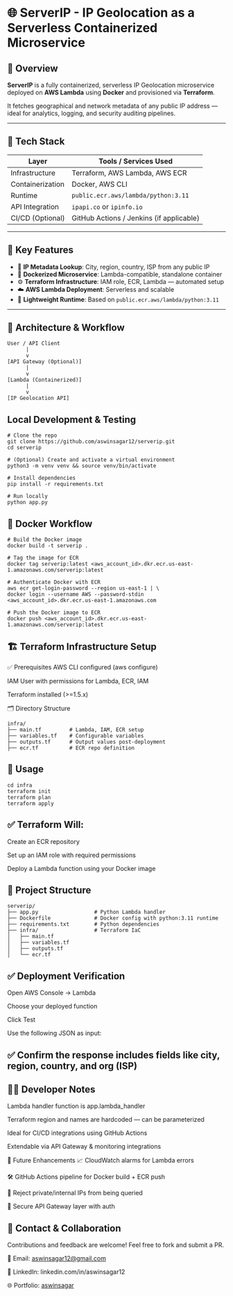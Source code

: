# 🌐 ServerIP - IP Geolocation as a Serverless Containerized Microservice

## 🚀 Overview

**ServerIP** is a fully containerized, serverless IP Geolocation microservice deployed on **AWS Lambda** using **Docker** and provisioned via **Terraform**.

It fetches geographical and network metadata of any public IP address — ideal for analytics, logging, and security auditing pipelines.

---

## 🧰 Tech Stack

| Layer             | Tools / Services Used                          |
|------------------|-------------------------------------------------|
| Infrastructure    | Terraform, AWS Lambda, AWS ECR                 |
| Containerization  | Docker, AWS CLI                                |
| Runtime           | `public.ecr.aws/lambda/python:3.11`            |
| API Integration   | `ipapi.co` or `ipinfo.io`                      |
| CI/CD (Optional)  | GitHub Actions / Jenkins (if applicable)       |

---

## 🔑 Key Features

- 🔎 **IP Metadata Lookup**: City, region, country, ISP from any public IP
- 🐳 **Dockerized Microservice**: Lambda-compatible, standalone container
- ⚙️ **Terraform Infrastructure**: IAM role, ECR, Lambda — automated setup
- ☁️ **AWS Lambda Deployment**: Serverless and scalable
- 🚀 **Lightweight Runtime**: Based on `public.ecr.aws/lambda/python:3.11`

---

## 🧱 Architecture & Workflow

```plaintext
User / API Client
      |
      v
[API Gateway (Optional)]
      |
      v
[Lambda (Containerized)]
      |
      v
[IP Geolocation API]
```


## Local Development & Testing
```
# Clone the repo
git clone https://github.com/aswinsagar12/serverip.git
cd serverip

# (Optional) Create and activate a virtual environment
python3 -m venv venv && source venv/bin/activate

# Install dependencies
pip install -r requirements.txt

# Run locally
python app.py
```
## 🐋 Docker Workflow
```
# Build the Docker image
docker build -t serverip .

# Tag the image for ECR
docker tag serverip:latest <aws_account_id>.dkr.ecr.us-east-1.amazonaws.com/serverip:latest

# Authenticate Docker with ECR
aws ecr get-login-password --region us-east-1 | \
docker login --username AWS --password-stdin <aws_account_id>.dkr.ecr.us-east-1.amazonaws.com

# Push the Docker image to ECR
docker push <aws_account_id>.dkr.ecr.us-east-1.amazonaws.com/serverip:latest
```

## 🏗️ Terraform Infrastructure Setup
✅ Prerequisites
AWS CLI configured (aws configure)

IAM User with permissions for Lambda, ECR, IAM

Terraform installed (>=1.5.x)

🗂️ Directory Structure
```plaintext
infra/
├── main.tf         # Lambda, IAM, ECR setup
├── variables.tf    # Configurable variables
├── outputs.tf      # Output values post-deployment
├── ecr.tf          # ECR repo definition

```
## 🚀 Usage

```
cd infra
terraform init
terraform plan
terraform apply
```

## ✅ Terraform Will:
Create an ECR repository

Set up an IAM role with required permissions

Deploy a Lambda function using your Docker image

## 📁 Project Structure
```plaintext
serverip/
├── app.py                  # Python Lambda handler
├── Dockerfile              # Docker config with python:3.11 runtime
├── requirements.txt        # Python dependencies
├── infra/                  # Terraform IaC
│   ├── main.tf
│   ├── variables.tf
│   ├── outputs.tf
│   └── ecr.tf

```

## ✅ Deployment Verification
Open AWS Console → Lambda

Choose your deployed function

Click Test

Use the following JSON as input:


## ✅ Confirm the response includes fields like city, region, country, and org (ISP)
## 🧑‍💻 Developer Notes
Lambda handler function is app.lambda_handler

Terraform region and names are hardcoded — can be parameterized

Ideal for CI/CD integrations using GitHub Actions

Extendable via API Gateway & monitoring integrations

🔮 Future Enhancements
📈 CloudWatch alarms for Lambda errors

🛠️ GitHub Actions pipeline for Docker build + ECR push

🚫 Reject private/internal IPs from being queried

🔐 Secure API Gateway layer with auth

## 🤝 Contact & Collaboration
Contributions and feedback are welcome! Feel free to fork and submit a PR.

📧 Email: aswinsagar12@gmail.com

🔗 LinkedIn: linkedin.com/in/aswinsagar12

🌐 Portfolio: [aswinsagar](https://aswinsagar12.github.io/AswinSagar-Portfolio/)
